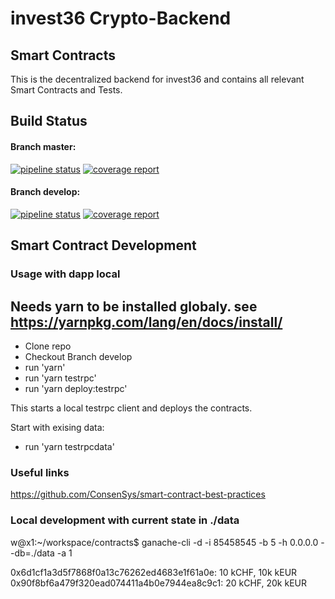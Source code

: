 # invest36 Crypto-Backend
## Smart Contracts

This is the decentralized backend for invest36 and contains all relevant Smart Contracts and Tests.

## Build Status
#### Branch master:
[![pipeline status](https://gitlab.com/invest36/contracts/badges/master/pipeline.svg)](https://gitlab.com/invest36/contracts/commits/master) [![coverage report](https://gitlab.com/invest36/contracts/badges/master/coverage.svg)](https://gitlab.com/invest36/contracts/commits/master)

#### Branch develop:
[![pipeline status](https://gitlab.com/invest36/contracts/badges/develop/pipeline.svg)](https://gitlab.com/invest36/contracts/commits/develop) [![coverage report](https://gitlab.com/invest36/contracts/badges/develop/coverage.svg)](https://gitlab.com/invest36/contracts/commits/develop)

## Smart Contract Development

### Usage with dapp local

Needs yarn to be installed globaly.
see https://yarnpkg.com/lang/en/docs/install/
---
- Clone repo
- Checkout Branch develop
- run 'yarn'
- run 'yarn testrpc'
- run 'yarn deploy:testrpc'

This starts a local testrpc client and deploys the contracts.

Start with exising data: 
- run 'yarn testrpcdata'


### Useful links
https://github.com/ConsenSys/smart-contract-best-practices


### Local development with current state in ./data

w@x1:~/workspace/contracts$ ganache-cli -d -i 85458545 -b 5 -h 0.0.0.0 --db=./data -a 1

0x6d1cf1a3d5f7868f0a13c76262ed4683e1f61a0e: 10 kCHF, 10k kEUR
0x90f8bf6a479f320ead074411a4b0e7944ea8c9c1: 20 kCHF, 20k kEUR
